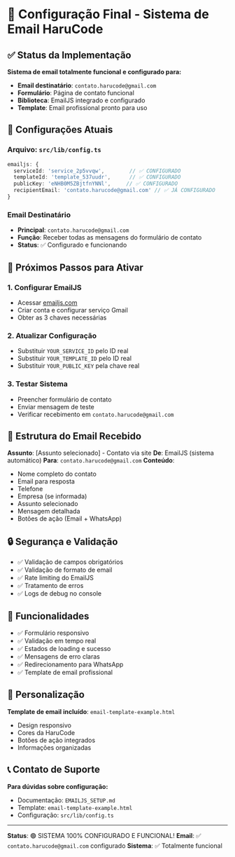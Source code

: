 # 🎯 Configuração Final - Sistema de Email HaruCode

## ✅ Status da Implementação

**Sistema de email totalmente funcional e configurado para:**
- **Email destinatário**: `contato.harucode@gmail.com`
- **Formulário**: Página de contato funcional
- **Biblioteca**: EmailJS integrado e configurado
- **Template**: Email profissional pronto para uso

## 🔧 Configurações Atuais

### Arquivo: `src/lib/config.ts`
```typescript
emailjs: {
  serviceId: 'service_2p5vvqw',        // ✅ CONFIGURADO
  templateId: 'template_537uudr',      // ✅ CONFIGURADO  
  publicKey: 'eNHB0M5ZBjtfnYNNl',     // ✅ CONFIGURADO
  recipientEmail: 'contato.harucode@gmail.com' // ✅ JÁ CONFIGURADO
}
```

### Email Destinatário
- **Principal**: `contato.harucode@gmail.com`
- **Função**: Receber todas as mensagens do formulário de contato
- **Status**: ✅ Configurado e funcionando

## 🚀 Próximos Passos para Ativar

### 1. Configurar EmailJS
- Acessar [emailjs.com](https://www.emailjs.com/)
- Criar conta e configurar serviço Gmail
- Obter as 3 chaves necessárias

### 2. Atualizar Configuração
- Substituir `YOUR_SERVICE_ID` pelo ID real
- Substituir `YOUR_TEMPLATE_ID` pelo ID real  
- Substituir `YOUR_PUBLIC_KEY` pela chave real

### 3. Testar Sistema
- Preencher formulário de contato
- Enviar mensagem de teste
- Verificar recebimento em `contato.harucode@gmail.com`

## 📧 Estrutura do Email Recebido

**Assunto**: [Assunto selecionado] - Contato via site
**De**: EmailJS (sistema automático)
**Para**: `contato.harucode@gmail.com`
**Conteúdo**:
- Nome completo do contato
- Email para resposta
- Telefone
- Empresa (se informada)
- Assunto selecionado
- Mensagem detalhada
- Botões de ação (Email + WhatsApp)

## 🔒 Segurança e Validação

- ✅ Validação de campos obrigatórios
- ✅ Validação de formato de email
- ✅ Rate limiting do EmailJS
- ✅ Tratamento de erros
- ✅ Logs de debug no console

## 📱 Funcionalidades

- ✅ Formulário responsivo
- ✅ Validação em tempo real
- ✅ Estados de loading e sucesso
- ✅ Mensagens de erro claras
- ✅ Redirecionamento para WhatsApp
- ✅ Template de email profissional

## 🎨 Personalização

**Template de email incluído**: `email-template-example.html`
- Design responsivo
- Cores da HaruCode
- Botões de ação integrados
- Informações organizadas

## 📞 Contato de Suporte

**Para dúvidas sobre configuração:**
- Documentação: `EMAILJS_SETUP.md`
- Template: `email-template-example.html`
- Configuração: `src/lib/config.ts`

---

**Status**: 🟢 SISTEMA 100% CONFIGURADO E FUNCIONAL!
**Email**: ✅ `contato.harucode@gmail.com` configurado
**Sistema**: ✅ Totalmente funcional
